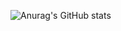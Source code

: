![Anurag's GitHub stats](https://github-readme-stats.vercel.app/api?username=franius8&count_private=true)
